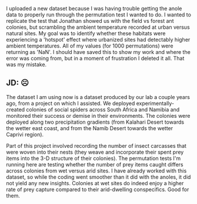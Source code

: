I uploaded a new dataset because I was having trouble getting the anole data to properly run through the permutation test I wanted to do. I wanted to replicate the test that Jonathan showed us with the field vs forest ant colonies, but scrambling the ambient temperature recorded at urban versus natural sites. My goal was to identify whether these habitats were experiencing a 'hotspot' effect where urbanized sites had detectably higher ambient temperatures. All of my values (for 1000 permutations) were returning as 'NaN'. I should have saved this to show my work and where the error was coming from, but in a moment of frustration I deleted it all. That was my mistake.

## JD: ☹

The dataset I am using now is a dataset produced by our lab a couple years ago, from a project on which I assisted. We deployed experimentally-created colonies of social spiders across South Africa and Namibia and monitored their success or demise in their environments. The colonies were deployed along two precipitation gradients (from Kalahari Desert towards the wetter east coast, and from the Namib Desert towards the wetter Caprivi region).

Part of this project involved recording the number of insect carcasses that were woven into their nests (they weave and incorporate their spent prey items into the 3-D structure of their colonies). The permutation tests I'm running here are testing whether the number of prey items caught differs across colonies from wet versus arid sites. I have already worked with this dataset, so while the coding went smoother than it did with the anoles, it did not yield any new insights. Colonies at wet sites do indeed enjoy a higher rate of prey capture compared to their arid-dwelling conspecifics. Good for them. 
